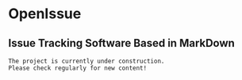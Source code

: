 # OpenIssue
## Issue Tracking Software Based in MarkDown

```
The project is currently under construction.
Please check regularly for new content!
```
